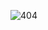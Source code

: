 ![404](/_images/404.png)
<!-- [cinwell website](404.html ':include :type=iframe width=100% height=500px') -->